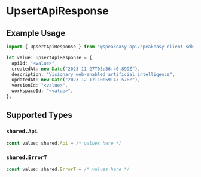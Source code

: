 # UpsertApiResponse

## Example Usage

```typescript
import { UpsertApiResponse } from "@speakeasy-api/speakeasy-client-sdk-typescript/sdk/models/operations";

let value: UpsertApiResponse = {
  apiId: "<value>",
  createdAt: new Date("2023-11-27T03:56:40.899Z"),
  description: "Visionary web-enabled artificial intelligence",
  updatedAt: new Date("2023-12-17T10:59:47.578Z"),
  versionId: "<value>",
  workspaceId: "<value>",
};
```

## Supported Types

### `shared.Api`

```typescript
const value: shared.Api = /* values here */
```

### `shared.ErrorT`

```typescript
const value: shared.ErrorT = /* values here */
```

